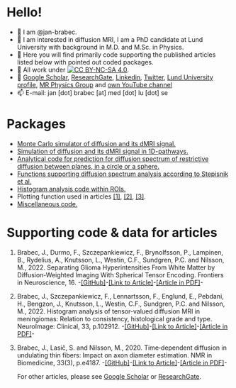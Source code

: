 # Hello!
- 👋 I am @jan-brabec.
- 👀 I am interested in diffusion MRI, I am a PhD candidate at Lund University with background in M.D. and M.Sc. in Physics.
- 👀 Here you will find primarily code supporting the published articles listed below with pointed out coded packages.
- 👀 All work under [![CC BY-NC-SA 4.0][cc-by-nc-sa-shield]][cc-by-nc-sa].
- 👀 [Google Scholar](https://scholar.google.com/citations?hl=en&user=c01AYp4AAAAJ), [ResearchGate](https://www.researchgate.net/profile/Jan-Brabec-4), [Linkedin](https://www.linkedin.com/in/brabec-jan/), [Twitter](https://twitter.com/Vravec), [Lund University profile](https://portal.research.lu.se/en/persons/jan-brabec), [MR Physics Group](https://www.msf.lu.se/research/mr-physics-group) and [own YouTube channel](https://www.youtube.com/channel/UC_Nh5mRrlr38rube1zRnYxQ)
- 📫 E-mail: jan [dot] brabec [at] med [dot] lu [dot] se

[cc-by-nc-sa]: http://creativecommons.org/licenses/by-nc-sa/4.0/
[cc-by-nc-sa-shield]: https://img.shields.io/badge/License-CC%20BY--NC--SA%204.0-lightgrey.svg

# Packages
- [Monte Carlo simulator of diffusion and its dMRI signal.](https://github.com/jan-brabec/undulating_fibers/tree/master/Monte%20Carlo)
- [Simulation of diffusion and its dMRI signal in 1D-pathways.](https://github.com/jan-brabec/undulating_fibers/tree/master/Gaussian%20Sampling)
- [Analytical code for prediction for diffusion spectrum of restrictive diffusion between planes, in a circle or a sphere.](https://github.com/jan-brabec/undulating_fibers/tree/master/Analytical)
- [Functions supporting diffusion spectrum analysis according to Stepisnik et al.](https://github.com/jan-brabec/undulating_fibers/tree/master/Spectral%20Analysis/SA_functions)
- [Histogram analysis code within ROIs.](https://github.com/jan-brabec/tensor_valued_meningiomas_in_vivo/tree/main/Analysis)
- Plotting function used in articles [[1]](https://github.com/jan-brabec/tensor_valued_gliomas_in_vivo/tree/main/Analyze/figures), [[2]](https://github.com/jan-brabec/tensor_valued_meningiomas_in_vivo/tree/main/Analysis), [[3]](https://github.com/jan-brabec/undulating_fibers/tree/master/Spectral%20Analysis/plot_f).
- [Miscellaneous code.](https://github.com/jan-brabec/Miscellaneous)

# Supporting code & data for articles
1. Brabec, J., Durmo, F., Szczepankiewicz, F., Brynolfsson, P., Lampinen, B., Rydelius, A., Knutsson, L., Westin, C.F., Sundgren, P.C. and Nilsson, M., 2022. Separating Glioma Hyperintensities From White Matter by Diffusion-Weighted Imaging With Spherical Tensor Encoding. Frontiers in Neuroscience, 16. -[[GitHub]](https://github.com/jan-brabec/tensor_valued_gliomas_in_vivo)-[[Link to Article]](https://www.frontiersin.org/articles/10.3389/fnins.2022.842242/full)-[[Article in PDF]](https://www.frontiersin.org/articles/10.3389/fnins.2022.842242/pdf)-
2. Brabec, J., Szczepankiewicz, F., Lennartsson, F., Englund, E., Pebdani, H., Bengzon, J., Knutsson, L., Westin, C.F., Sundgren, P.C. and Nilsson, M., 2022. Histogram analysis of tensor-valued diffusion MRI in meningiomas: Relation to consistency, histological grade and type. NeuroImage: Clinical, 33, p.102912. -[[GitHub]](https://github.com/jan-brabec/tensor_valued_meningiomas_in_vivo)-[[Link to Article]](https://www.sciencedirect.com/science/article/pii/S2213158221003569)-[[Article in PDF]](https://www.sciencedirect.com/science/article/pii/S2213158221003569/pdfft?isDTMRedir=true)-
3. Brabec, J., Lasič, S. and Nilsson, M., 2020. Time‐dependent diffusion in undulating thin fibers: Impact on axon diameter estimation. NMR in Biomedicine, 33(3), p.e4187. -[[GitHub]](https://github.com/jan-brabec/undulating_fibers)-[[Link to Article]](https://analyticalsciencejournals.onlinelibrary.wiley.com/doi/abs/10.1002/nbm.4187)-[[Article in PDF]](https://analyticalsciencejournals.onlinelibrary.wiley.com/doi/pdfdirect/10.1002/nbm.4187)-

   For other articles, please see [Google Scholar](https://scholar.google.com/citations?hl=en&user=c01AYp4AAAAJ) or [ResearchGate](https://www.researchgate.net/profile/Jan-Brabec-4).

